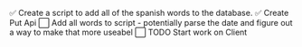 ✅ Create a script to add all of the spanish words to the database.
✅ Create Put Api
⬜️ Add all words to script - potentially parse the date and figure out a way to make that more useabel
⬜️ TODO Start work on Client

